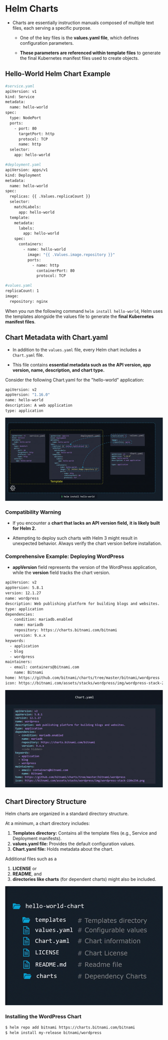 # Helm Charts
-   Charts are essentially instruction manuals composed of multiple text files, each serving a specific purpose. 
    -   One of the key files is the **values.yaml file**, which defines configuration parameters. 

    -   **These parameters are referenced within template files** to generate the final Kubernetes manifest files used to create objects.

## Hello-World Helm Chart Example
```bash
#service.yaml
apiVersion: v1
kind: Service
metadata:
  name: hello-world
spec:
  type: NodePort
  ports:
    - port: 80
      targetPort: http
      protocol: TCP
      name: http
  selector:
    app: hello-world
```

```bash
#deployment.yaml
apiVersion: apps/v1
kind: Deployment
metadata:
  name: hello-world
spec:
  replicas: {{ .Values.replicaCount }}
  selector:
    matchLabels:
      app: hello-world
  template:
    metadata:
      labels:
        app: hello-world
    spec:
      containers:
        - name: hello-world
          image: "{{ .Values.image.repository }}"
          ports:
            - name: http
              containerPort: 80
              protocol: TCP
```

```bash
#values.yaml
replicaCount: 1
image:
  repository: nginx
```

When you run the following command ```helm install hello-world```, Helm uses the templates alongside the values file to generate the **final Kubernetes manifest files**.

## Chart Metadata with Chart.yaml
-   In addition to the ```values.yaml``` file, every Helm chart includes a ```Chart.yaml``` file. 

-   This file contains **essential metadata such as the API version, app version, name, description, and chart type.**


Consider the following Chart.yaml for the "hello-world" application:

```bash
apiVersion: v2
appVersion: "1.16.0"
name: hello-world
description: A web application
type: application
```

![](../../images/kubernetes_helm8.png)

### Compatibility Warning

-   If you encounter a **chart that lacks an API version field,** **it is likely built for Helm 2.** 

-   Attempting to deploy such charts with Helm 3 might result in unexpected behavior. Always verify the chart version before installation.


### Comprehensive Example: Deploying WordPress
-   **appVersion** field represents the version of the WordPress application, while the **version** field tracks the chart version.

```bash
apiVersion: v2
appVersion: 5.8.1
version: 12.1.27
name: wordpress
description: Web publishing platform for building blogs and websites.
type: application
dependencies:
  - condition: mariadb.enabled
    name: mariadb
    repository: https://charts.bitnami.com/bitnami
    version: 9.x.x
keywords:
  - application
  - blog
  - wordpress
maintainers:
  - email: containers@bitnami.com
    name: Bitnami
home: https://github.com/bitnami/charts/tree/master/bitnami/wordpress
icon: https://bitnami.com/assets/stacks/wordpress/img/wordpress-stack-220x234.png
```

![](../../images/kubernetes_helm9.png)



## Chart Directory Structure

Helm charts are organized in a standard directory structure. 

At a minimum, a chart directory includes:
    
1.  **Templates directory:** Contains all the template files (e.g., Service and Deployment manifests).
2.  **values.yaml file:** Provides the default configuration values.
3.  **Chart.yaml file:** Holds metadata about the chart.

Additional files such as a 
1.  **LICENSE** or 
2.  **README**, and 
3.  **directories like charts** (for dependent charts) might also be included.

![](../../images/kubernetes_helm10.png)

### Installing the WordPress Chart
```bash
$ helm repo add bitnami https://charts.bitnami.com/bitnami
$ helm install my-release bitnami/wordpress
```